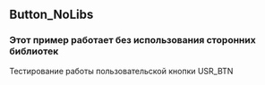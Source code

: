 
## Button_NoLibs

### Этот пример работает без использования сторонних библиотек

Тестирование работы пользовательской кнопки USR_BTN
